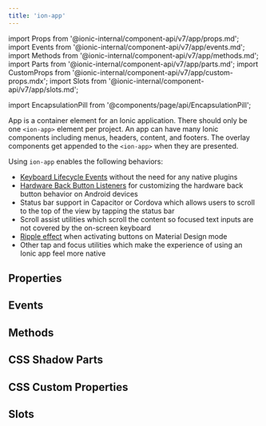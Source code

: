 ```yaml
---
title: 'ion-app'
---
```


import Props from '@ionic-internal/component-api/v7/app/props.md';
import Events from '@ionic-internal/component-api/v7/app/events.md';
import Methods from '@ionic-internal/component-api/v7/app/methods.md';
import Parts from '@ionic-internal/component-api/v7/app/parts.md';
import CustomProps from '@ionic-internal/component-api/v7/app/custom-props.mdx';
import Slots from '@ionic-internal/component-api/v7/app/slots.md';

<head>
  <title>ion-app: Container Element for an Ionic Application</title>
  <meta
    name="description"
    content="ion-app is a container element for an Ionic application. Apps can have many Ionic components including menus, headers, content, and footers. Read to learn more."
  />
</head>

import EncapsulationPill from '@components/page/api/EncapsulationPill';

App is a container element for an Ionic application. There should only be one `<ion-app>` element per project. An app can have many Ionic components including menus, headers, content, and footers. The overlay components get appended to the `<ion-app>` when they are presented.

Using `ion-app` enables the following behaviors:

- [Keyboard Lifecycle Events](../developing/keyboard#keyboard-lifecycle-events) without the need for any native plugins
- [Hardware Back Button Listeners](../developing/hardware-back-button) for customizing the hardware back button behavior on Android devices
- Status bar support in Capacitor or Cordova which allows users to scroll to the top of the view by tapping the status bar
- Scroll assist utilities which scroll the content so focused text inputs are not covered by the on-screen keyboard
- [Ripple effect](./ripple-effect) when activating buttons on Material Design mode
- Other tap and focus utilities which make the experience of using an Ionic app feel more native

## Properties

<Props />

## Events

<Events />

## Methods

<Methods />

## CSS Shadow Parts

<Parts />

## CSS Custom Properties

<CustomProps />

## Slots

<Slots />
